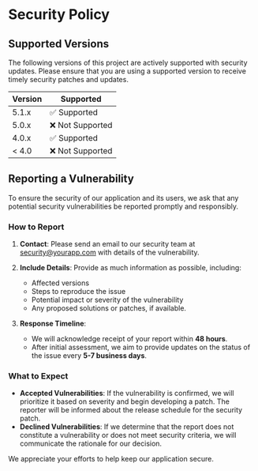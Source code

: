 # Security Policy

## Supported Versions

The following versions of this project are actively supported with security updates. Please ensure that you are using a supported version to receive timely security patches and updates.

| Version | Supported          |
| ------- | ------------------ |
| 5.1.x   | ✅ Supported       |
| 5.0.x   | ❌ Not Supported   |
| 4.0.x   | ✅ Supported       |
| < 4.0   | ❌ Not Supported   |

## Reporting a Vulnerability

To ensure the security of our application and its users, we ask that any potential security vulnerabilities be reported promptly and responsibly.

### How to Report

1. **Contact**: Please send an email to our security team at [security@yourapp.com](mailto:security@yourapp.com) with details of the vulnerability.
2. **Include Details**: Provide as much information as possible, including:
   - Affected versions
   - Steps to reproduce the issue
   - Potential impact or severity of the vulnerability
   - Any proposed solutions or patches, if available.

3. **Response Timeline**: 
   - We will acknowledge receipt of your report within **48 hours**.
   - After initial assessment, we aim to provide updates on the status of the issue every **5-7 business days**.

### What to Expect

- **Accepted Vulnerabilities**: If the vulnerability is confirmed, we will prioritize it based on severity and begin developing a patch. The reporter will be informed about the release schedule for the security patch.
- **Declined Vulnerabilities**: If we determine that the report does not constitute a vulnerability or does not meet security criteria, we will communicate the rationale for our decision.

We appreciate your efforts to help keep our application secure.
